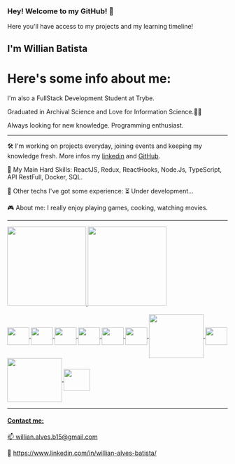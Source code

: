 ### Hey! Welcome to my GitHub! 👋
Here you'll have access to my projects and my learning timeline!

## I'm Willian Batista

# Here's some info about me:
I'm also a FullStack Development Student at Trybe.

Graduated in Archival Science and Love for Information Science.👨‍💻

Always looking for new knowledge. Programming enthusiast.

-----   
🛠️ I'm working on projects everyday, joining events and keeping my knowledge fresh. More infos my [linkedin](https://www.linkedin.com/in/willian-alves-batista/) and [GitHub](https://github.com/willianbatist?tab=repositories).

🤖 My Main Hard Skills: ReactJS, Redux, ReactHooks, Node.Js, TypeScript, API RestFull, Docker, SQL.

:wrench:  Other techs I've got some experience: ⏳ Under development...

:video_game:  About me:  I really enjoy playing games, cooking, watching movies.

-----

<div>
  <a href="https://github.com/willianbatist">
  <img height="180em" src="https://github-readme-stats.vercel.app/api?username=willianbatist&theme=algolia" />
  <img height="180em" src="https://github-readme-stats.vercel.app/api/top-langs/?username=willianbatist&layout=compact&theme=algolia" />
</div>
<div style="display: inline_block"><br>
  <img align="center" height="40" width="50" src="https://cdn.jsdelivr.net/gh/devicons/devicon/icons/react/react-original-wordmark.svg" />
  <img align="center" height="40" width="50" src="https://cdn.jsdelivr.net/gh/devicons/devicon/icons/redux/redux-original.svg" />
  <img align="center" height="40" width="50" src="https://cdn.jsdelivr.net/gh/devicons/devicon/icons/jest/jest-plain.svg" />
  <img align="center" height="40" width="50" src="https://cdn.jsdelivr.net/gh/devicons/devicon/icons/javascript/javascript-original.svg" />
  <img align="center" height="40" width="50" src="https://cdn.jsdelivr.net/gh/devicons/devicon/icons/html5/html5-original.svg" />
  <img align="center" height="40" width="50" src="https://cdn.jsdelivr.net/gh/devicons/devicon/icons/css3/css3-original.svg" />
  <img align="center" height="100" width="125" src="https://cdn.jsdelivr.net/gh/devicons/devicon/icons/nodejs/nodejs-original-wordmark.svg" />
  <img align="center" height="40" width="50" src="https://cdn.jsdelivr.net/gh/devicons/devicon/icons/typescript/typescript-original.svg" />
  <img align="center" height="100" width="125" src="https://cdn.jsdelivr.net/gh/devicons/devicon/icons/mysql/mysql-original-wordmark.svg" />
  <img align="center" height="50" width="60" src="https://cdn.jsdelivr.net/gh/devicons/devicon/icons/mongodb/mongodb-original-wordmark.svg" />
</div>
  
------
  
#### Contact me:
  
  :mailbox: willian.alves.b15@gmail.com
  
  :briefcase: https://www.linkedin.com/in/willian-alves-batista/
